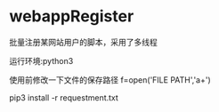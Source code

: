 # webappRegister
批量注册某网站用户的脚本，采用了多线程

运行环境:python3

使用前修改一下文件的保存路径
f=open('FILE PATH','a+')

pip3 install -r requestment.txt
